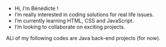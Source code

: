 -  Hi, I’m Bénédicte !
- I’m really interested in coding solutions for real life issues. 
- I’m currently learning HTML, CSS and JavaScript. 
- I’m looking to collaborate on exciting projects.

ALl of my following codes are Java back-end projects (for now). 


<!---
bntheturtle/bntheturtle is a ✨ special ✨ repository because its `README.md` (this file) appears on your GitHub profile.
You can click the Preview link to take a look at your changes.
--->
